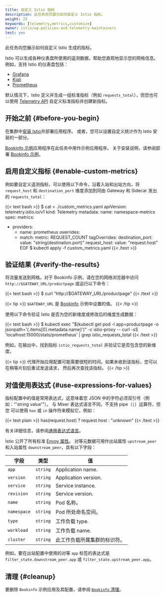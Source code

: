 ```yaml
---
title: 自定义 Istio 指标
description: 此任务向您展示如何自定义 Istio 指标。
weight: 25
keywords: [telemetry,metrics,customize]
owner: istio/wg-policies-and-telemetry-maintainers
test: yes
---
```


此任务向您展示如何自定义 Istio 生成的指标。

Istio 可以生成各种仪表盘所使用的遥测数据，帮助您直观地显示您的网格信息。
例如，支持 Istio 的仪表盘包括：

* [Grafana](/zh/docs/tasks/observability/metrics/using-istio-dashboard/)
* [Kiali](/zh/docs/tasks/observability/kiali/)
* [Prometheus](/zh/docs/tasks/observability/metrics/querying-metrics/)

默认情况下，Istio 定义并生成一组标准指标（例如 `requests_total`），但您也可以使用
[Telemetry API](/zh/docs/tasks/observability/telemetry/)
自定义标准指标并创建新指标。

## 开始之前  {#before-you-begin}

在集群中[安装 Istio](/zh/docs/setup/)并部署应用程序。
或者，您可以设置自定义统计作为 Istio 安装的一部分。

[Bookinfo 示例](/zh/docs/examples/bookinfo/)应用程序在此任务中用作示例应用程序。
关于安装说明，请参阅部署 [Bookinfo 示例](/zh/docs/examples/bookinfo/#deploying-the-application)。

## 启用自定义指标  {#enable-custom-metrics}

例如要自定义遥测指标，可以使用以下命令，沿着入站和出站方向，将 `request_host`
和 `destination_port` 维度添加到同由 Gateway 和 Sidecar 发出的 `requests_total`：

{{< text bash >}}
$ cat <<EOF > ./custom_metrics.yaml
apiVersion: telemetry.istio.io/v1
kind: Telemetry
metadata:
  name: namespace-metrics
spec:
  metrics:
  - providers:
    - name: prometheus
    overrides:
    - match:
        metric: REQUEST_COUNT
      tagOverrides:
        destination_port:
          value: "string(destination.port)"
        request_host:
          value: "request.host"
EOF
$ kubectl apply -f custom_metrics.yaml
{{< /text >}}

## 验证结果  {#verify-the-results}

将流量发送到网格。对于 Bookinfo 示例，请在您的网络浏览器中访问
`http://$GATEWAY_URL/productpage` 或运行以下命令：

{{< text bash >}}
$ curl "http://$GATEWAY_URL/productpage"
{{< /text >}}

{{< tip >}}
`$GATEWAY_URL` 是 [Bookinfo](/zh/docs/examples/bookinfo/) 示例中设置的值。
{{< /tip >}}

使用以下命令验证 Istio 是否为您的新维度或修改后的维度生成数据：

{{< text bash >}}
$ kubectl exec "$(kubectl get pod -l app=productpage -o jsonpath='{.items[0].metadata.name}')" -c istio-proxy -- curl -sS 'localhost:15000/stats/prometheus' | grep istio_requests_total
{{< /text >}}

例如，在输出中，找到指标 `istio_requests_total` 并验证它是否包含您的新维度。

{{< tip >}}
代理开始应用配置可能需要很短的时间。如果未收到该指标，您可以在稍等片刻后重试发送请求，
然后再次查找该指标。
{{< /tip >}}

## 对值使用表达式  {#use-expressions-for-values}

指标配置中的值是常用表达式，这意味着您
JSON 中的字符必须双引号（例如："'string value'"）。
与 Mixer 表达式语言不同，不支持 pipe（`|`）运算符，但您
可以使用 `has` 或 `in` 操作符来模拟它，例如：

{{< text plain >}}
has(request.host) ? request.host : "unknown"
{{< /text >}}

有关详细信息，请参阅[通用表达式语言](https://opensource.google/projects/cel)。

Istio 公开了所有标准 [Envoy 属性](https://www.envoyproxy.io/docs/envoy/latest/intro/arch_overview/advanced/attributes)。
对等元数据可用作出站属性 `upstream_peer` 和入站属性 `downstream_peer`，具有以下字段：

| 字段       | 类型     | 值                                                      |
|-------------|----------|------------------------------------------------------------|
| `app`       | `string` | Application name.                                          |
| `version`   | `string` | Application version.                                       |
| `service`   | `string` | Service instance.                                          |
| `revision`  | `string` | Service version.                                           |
| `name`      | `string` | Pod 名称。                                           |
| `namespace` | `string` | Pod 所处命名空间。                            |
| `type`      | `string` | 工作负载 type.                                             |
| `workload`  | `string` | 工作负载 name.                                             |
| `cluster`   | `string` | 此工作负载所属集群的标识符。 |

例如，要在出站配置中使用的对等 `app` 标签的表达式是 `filter_state.downstream_peer.app`
或 `filter_state.upstream_peer.app`。

## 清理  {#cleanup}

要删除 `Bookinfo` 示例应用及其配置，请参阅 [`Bookinfo` 清理](/zh/docs/examples/bookinfo/#cleanup)。
